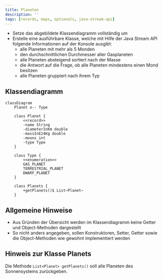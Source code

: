 ```yaml
---
title: Planeten
description: ''
tags: [records, maps, optionals, java-stream-api]
---
```


- Setze das abgebildete Klassendiagramm vollständig um
- Erstelle eine ausführbare Klasse, welche mit Hilfe der Java Stream API
  folgende Informationen auf der Konsole ausgibt:
  - alle Planeten mit mehr als 5 Monden
  - den durchschnittlichen Durchmesser aller Gasplaneten
  - alle Planeten absteigend sortiert nach der Masse
  - die Antwort auf die Frage, ob alle Planeten mindestens einen Mond besitzen
  - alle Planeten gruppiert nach ihrem Typ

## Klassendiagramm

```mermaid
classDiagram
    Planet o-- Type

    class Planet {
        <<record>>
        -name String
        -diameterInKm double
        -massInE24Kg double
        -moons int
        -type Type
    }

    class Type {
        <<enumeration>>
        GAS_PLANET
        TERRESTRIAL_PLANET
        DWARF_PLANET
    }

    class Planets {
        +getPlanets()$ List~Planet~
    }
```

## Allgemeine Hinweise

- Aus Gründen der Übersicht werden im Klassendiagramm keine Getter und
  Object-Methoden dargestellt
- So nicht anders angegeben, sollen Konstruktoren, Setter, Getter sowie die
  Object-Methoden wie gewohnt implementiert werden

## Hinweis zur Klasse Planets

Die Methode `List<Planet> getPlanets()` soll alle Planeten des Sonnensystems
zurückgeben.

